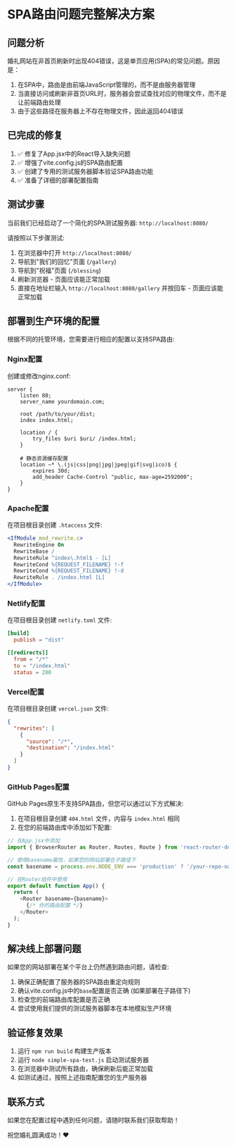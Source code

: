 # SPA路由问题完整解决方案

## 问题分析

婚礼网站在非首页刷新时出现404错误，这是单页应用(SPA)的常见问题。原因是：

1. 在SPA中，路由是由前端JavaScript管理的，而不是由服务器管理
2. 当直接访问或刷新非首页URL时，服务器会尝试查找对应的物理文件，而不是让前端路由处理
3. 由于这些路径在服务器上不存在物理文件，因此返回404错误

## 已完成的修复

1. ✅ 修复了App.jsx中的React导入缺失问题
2. ✅ 增强了vite.config.js的SPA路由配置
3. ✅ 创建了专用的测试服务器脚本验证SPA路由功能
4. ✅ 准备了详细的部署配置指南

## 测试步骤

当前我们已经启动了一个简化的SPA测试服务器: `http://localhost:8080/`

请按照以下步骤测试:

1. 在浏览器中打开 `http://localhost:8080/`
2. 导航到"我们的回忆"页面 (`/gallery`)
3. 导航到"祝福"页面 (`/blessing`)
4. 刷新浏览器 - 页面应该能正常加载
5. 直接在地址栏输入 `http://localhost:8080/gallery` 并按回车 - 页面应该能正常加载

## 部署到生产环境的配置

根据不同的托管环境，您需要进行相应的配置以支持SPA路由:

### Nginx配置

创建或修改nginx.conf:

```nginx
server {
    listen 80;
    server_name yourdomain.com;
    
    root /path/to/your/dist;
    index index.html;
    
    location / {
        try_files $uri $uri/ /index.html;
    }
    
    # 静态资源缓存配置
    location ~* \.(js|css|png|jpg|jpeg|gif|svg|ico)$ {
        expires 30d;
        add_header Cache-Control "public, max-age=2592000";
    }
}
```

### Apache配置

在项目根目录创建 `.htaccess` 文件:

```apache
<IfModule mod_rewrite.c>
  RewriteEngine On
  RewriteBase /
  RewriteRule ^index\.html$ - [L]
  RewriteCond %{REQUEST_FILENAME} !-f
  RewriteCond %{REQUEST_FILENAME} !-d
  RewriteRule . /index.html [L]
</IfModule>
```

### Netlify配置

在项目根目录创建 `netlify.toml` 文件:

```toml
[build]
  publish = "dist"

[[redirects]]
  from = "/*"
  to = "/index.html"
  status = 200
```

### Vercel配置

在项目根目录创建 `vercel.json` 文件:

```json
{
  "rewrites": [
    {
      "source": "/*",
      "destination": "/index.html"
    }
  ]
}
```

### GitHub Pages配置

GitHub Pages原生不支持SPA路由，但您可以通过以下方式解决:

1. 在项目根目录创建 `404.html` 文件，内容与 `index.html` 相同
2. 在您的前端路由库中添加如下配置:

```javascript
// 在App.jsx中添加
import { BrowserRouter as Router, Routes, Route } from 'react-router-dom';

// 使用basename属性，如果您的网站部署在子路径下
const basename = process.env.NODE_ENV === 'production' ? '/your-repo-name' : '';

// 在Router组件中使用
export default function App() {
  return (
    <Router basename={basename}>
      {/* 你的路由配置 */}
    </Router>
  );
}
```

## 解决线上部署问题

如果您的网站部署在某个平台上仍然遇到路由问题，请检查:

1. 确保正确配置了服务器的SPA路由重定向规则
2. 确认vite.config.js中的`base`配置是否正确 (如果部署在子路径下)
3. 检查您的前端路由库配置是否正确
4. 尝试使用我们提供的测试服务器脚本在本地模拟生产环境

## 验证修复效果

1. 运行 `npm run build` 构建生产版本
2. 运行 `node simple-spa-test.js` 启动测试服务器
3. 在浏览器中测试所有路由，确保刷新后能正常加载
4. 如测试通过，按照上述指南配置您的生产服务器

## 联系方式

如果您在配置过程中遇到任何问题，请随时联系我们获取帮助！

祝您婚礼圆满成功！❤️